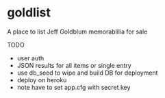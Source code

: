 # goldlist
A place to list Jeff Goldblum memorablilia for sale

TODO 
- user auth
- JSON results for all items or single entry
- use db_seed to wipe and build DB for deployment
- deploy on heroku
- note have to set app.cfg with secret key